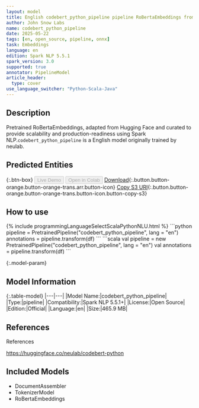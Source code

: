```yaml
---
layout: model
title: English codebert_python_pipeline pipeline RoBertaEmbeddings from neulab
author: John Snow Labs
name: codebert_python_pipeline
date: 2025-05-22
tags: [en, open_source, pipeline, onnx]
task: Embeddings
language: en
edition: Spark NLP 5.5.1
spark_version: 3.0
supported: true
annotator: PipelineModel
article_header:
  type: cover
use_language_switcher: "Python-Scala-Java"
---
```


## Description

Pretrained RoBertaEmbeddings, adapted from Hugging Face and curated to provide scalability and production-readiness using Spark NLP.`codebert_python_pipeline` is a English model originally trained by neulab.

## Predicted Entities



{:.btn-box}
<button class="button button-orange" disabled>Live Demo</button>
<button class="button button-orange" disabled>Open in Colab</button>
[Download](https://s3.amazonaws.com/auxdata.johnsnowlabs.com/public/models/codebert_python_pipeline_en_5.5.1_3.0_1747909591511.zip){:.button.button-orange.button-orange-trans.arr.button-icon}
[Copy S3 URI](s3://auxdata.johnsnowlabs.com/public/models/codebert_python_pipeline_en_5.5.1_3.0_1747909591511.zip){:.button.button-orange.button-orange-trans.button-icon.button-copy-s3}

## How to use



<div class="tabs-box" markdown="1">
{% include programmingLanguageSelectScalaPythonNLU.html %}
```python
pipeline = PretrainedPipeline("codebert_python_pipeline", lang = "en")
annotations =  pipeline.transform(df)
```
```scala
val pipeline = new PretrainedPipeline("codebert_python_pipeline", lang = "en")
val annotations = pipeline.transform(df)
```
</div>

{:.model-param}
## Model Information

{:.table-model}
|---|---|
|Model Name:|codebert_python_pipeline|
|Type:|pipeline|
|Compatibility:|Spark NLP 5.5.1+|
|License:|Open Source|
|Edition:|Official|
|Language:|en|
|Size:|465.9 MB|

## References

References

https://huggingface.co/neulab/codebert-python

## Included Models

- DocumentAssembler
- TokenizerModel
- RoBertaEmbeddings
